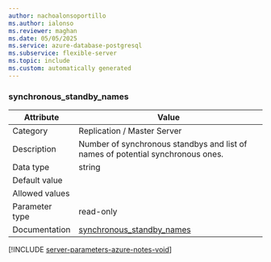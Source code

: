 ```yaml
---
author: nachoalonsoportillo
ms.author: ialonso
ms.reviewer: maghan
ms.date: 05/05/2025
ms.service: azure-database-postgresql
ms.subservice: flexible-server
ms.topic: include
ms.custom: automatically generated
---
```

### synchronous_standby_names

| Attribute | Value |
| --- | --- |
| Category | Replication / Master Server |
| Description | Number of synchronous standbys and list of names of potential synchronous ones. |
| Data type | string |
| Default value | |
| Allowed values | |
| Parameter type | read-only |
| Documentation | [synchronous_standby_names](https://www.postgresql.org/docs/11/runtime-config-replication.html#GUC-SYNCHRONOUS-STANDBY-NAMES) |


[!INCLUDE [server-parameters-azure-notes-void](./server-parameters-azure-notes-void.md)]



